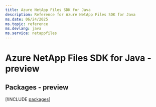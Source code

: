 ```yaml
---
title: Azure NetApp Files SDK for Java
description: Reference for Azure NetApp Files SDK for Java
ms.date: 06/24/2025
ms.topic: reference
ms.devlang: java
ms.service: netappfiles
---
```

# Azure NetApp Files SDK for Java - preview
## Packages - preview
[!INCLUDE [packages](netapp-files-index.md)]